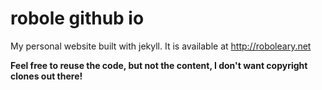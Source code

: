 # robole github io

My personal website built with jekyll. It is available at http://roboleary.net

**Feel free to reuse the code, but not the content, I don't want copyright clones out there!**
